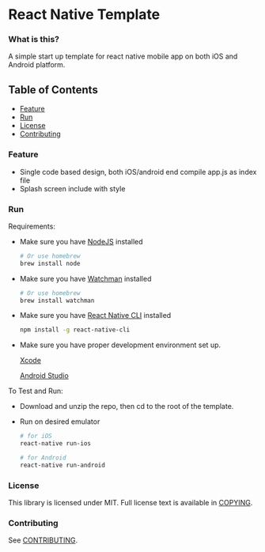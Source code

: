 # React Native Template

### What is this?
A simple start up template for react native mobile app on both iOS and Android platform.

## Table of Contents
  * [Feature](#feature)
  * [Run](#run)
  * [License](#license)
  * [Contributing](#contributing)

### Feature
   - Single code based design, both iOS/android end compile app.js as index file
   - Splash screen include with style

### Run
   Requirements:

   - Make sure you have [NodeJS](https://nodejs.org/en/download/) installed
     ```sh
     # Or use homebrew
     brew install node
     ```

   - Make sure you have [Watchman](https://facebook.github.io/watchman/docs/install.html#buildinstall) installed
     ```sh
     # Or use homebrew
     brew install watchman
     ```

   - Make sure you have [React Native CLI](https://facebook.github.io/react-native/docs/getting-started.html#the-react-native-cli) installed
     ```sh
     npm install -g react-native-cli
     ```

   - Make sure you have proper development environment set up.

     [Xcode](https://itunes.apple.com/us/app/xcode/id497799835?mt=12)

     [Android Studio](https://developer.android.com/studio/install.html)

   To Test and Run:

   - Download and unzip the repo, then cd to the root of the template.

   - Run on desired emulator
       ```sh
       # for iOS
       react-native run-ios

       # for Android
       react-native run-android
       ```

### License
This library is licensed under MIT. Full license text is available in
[COPYING](https://github.com/viane/React-Native-Template/blob/master/LICENSE).

### Contributing
See [CONTRIBUTING](https://github.com/viane/React-Native-Template/blob/master/CONTRIBUTING.md).
